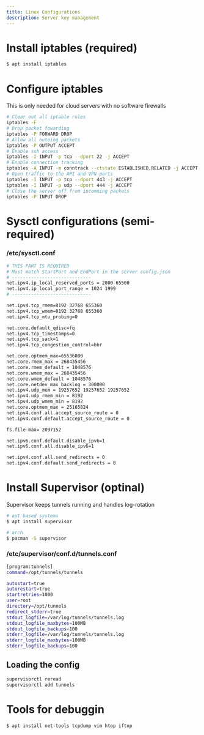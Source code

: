 ```yaml
---
title: Linux Configurations
description: Server key management
---
```


# Install iptables (required)
```bash
$ apt install iptables
```

# Configure iptables
This is only needed for cloud servers with no software firewalls
```bash
# Clear out all iptable rules
iptables -F
# Drop packet fowarding
iptables -P FORWARD DROP
# Allow all outoing packets
iptables -P OUTPUT ACCEPT
# Enable ssh access
iptables -I INPUT -p tcp --dport 22 -j ACCEPT
# Enable connection tracking
iptables -A INPUT -m conntrack --ctstate ESTABLISHED,RELATED -j ACCEPT
# Open traffic to the API and VPN ports
iptables -I INPUT -p tcp --dport 443 -j ACCEPT
iptables -I INPUT -p udp --dport 444 -j ACCEPT
# Close the server off from incomming packets
iptables -P INPUT DROP
```

# Sysctl configurations (semi-required)
### /etc/sysctl.conf
```bash
# THIS PART IS REQUIRED
# Must match StartPort and EndPort in the server config.json
# -----------------------------
net.ipv4.ip_local_reserved_ports = 2000-65500
net.ipv4.ip_local_port_range = 1024 1999
# -----------------------------

net.ipv4.tcp_rmem=8192 32768 655360
net.ipv4.tcp_wmem=8192 32768 655360
net.ipv4.tcp_mtu_probing=0

net.core.default_qdisc=fq
net.ipv4.tcp_timestamps=0
net.ipv4.tcp_sack=1
net.ipv4.tcp_congestion_control=bbr

net.core.optmem_max=65536000
net.core.rmem_max = 268435456
net.core.rmem_default = 1048576
net.core.wmem_max = 268435456
net.core.wmem_default = 1048576
net.core.netdev_max_backlog = 300000
net.ipv4.udp_mem = 19257652 19257652 19257652
net.ipv4.udp_rmem_min = 8192
net.ipv4.udp_wmem_min = 8192
net.core.optmem_max = 25165824
net.ipv4.conf.all.accept_source_route = 0
net.ipv4.conf.default.accept_source_route = 0

fs.file-max= 2097152

net.ipv6.conf.default.disable_ipv6=1
net.ipv6.conf.all.disable_ipv6=1

net.ipv4.conf.all.send_redirects = 0
net.ipv4.conf.default.send_redirects = 0
```

# Install Supervisor (optinal)
Supervisor keeps tunnels running and handles log-rotation
```bash
# apt based systems
$ apt install supervisor

# arch
$ pacman -S supervisor
```

### /etc/supervisor/conf.d/tunnels.conf
```bash
[program:tunnels]
command=/opt/tunnels/tunnels

autostart=true
autorestart=true
startretries=1000
user=root
directory=/opt/tunnels
redirect_stderr=true
stdout_logfile=/var/log/tunnels/tunnels.log
stdout_logfile_maxbytes=100MB
stdout_logfile_backups=100
stderr_logfile=/var/log/tunnels/tunnels.log
stderr_logfile_maxbytes=100MB
stderr_logfile_backups=100
```
## Loading the config
```bash
supervisorctl reread
supervisorctl add tunnels
````

# Tools for debuggin
```bash
$ apt install net-tools tcpdump vim htop iftop
```
